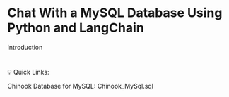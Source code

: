 # Chat With a MySQL Database Using Python and LangChain
Introduction
#
💡 Quick Links:

Chinook Database for MySQL: Chinook_MySql.sql

